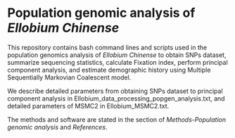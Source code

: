 # Population genomic analysis of *Ellobium Chinense*
This repository contains bash command lines and scripts used in the population genomics analysis of *Ellobium Chinense* to obtain SNPs dataset, summarize sequencing statistics, calculate Fixation index, perform principal component analysis, and estimate demographic history using Multiple Sequentially Markovian Coalescent model.

We describe detailed parameters from obtaining SNPs dataset to principal component analysis in Ellobium_data_processing_popgen_analysis.txt, and detailed parameters of MSMC2 in Ellobium_MSMC2.txt.

The methods and software are stated in the section of *Methods-Population genomic analysis* and *References*.
